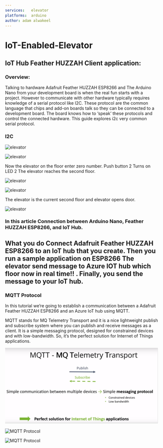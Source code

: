 ```yaml
---
services:	elevator
platforms:	arduino
author:	adam alwakeel
---
```



# IoT-Enabled-Elevator

## IoT Hub Feather HUZZAH Client application:

### Overview:
Talking to hardware Adafruit Feather HUZZAH ESP8266 and The Arduino Nano  from your development board is when the real fun starts with a project.
However to communicate with other hardware typically requires knowledge of a serial protocol like I2C. These protocol are the common language that chips and add-on boards talk so they can be connected to a development board. The board knows how to ‘speak’ these protocols and control the connected hardware. This guide explores i2c very common serial protocol.

### I2C

![elevator](https://github.com/adamalwakeel/IoT-Enabled-Elevator/blob/master/Ska%CC%88rmavbild%202018-07-03%20kl.%2013.16.28.png)



![elevator](https://github.com/adamalwakeel/IoT-Enabled-Elevator/blob/master/Ska%CC%88rmavbild%202018-07-03%20kl.%2010.13.39.png)

Now the elevator on the floor enter zero number.
Push button 2 Turns on LED 2 The elevator reaches the second floor.

![elevator](https://github.com/adamalwakeel/IoT-Enabled-Elevator/blob/master/Sk%C3%A4rmavbild%202018-07-03%20kl.%2010.15.13.png)

![elevator](https://github.com/adamalwakeel/IoT-Enabled-Elevator/blob/master/Ska%CC%88rmavbild%202018-07-03%20kl.%2010.15.29.png)

The elevator is the current second floor and elevator opens door.

![elevator](https://github.com/adamalwakeel/IoT-Enabled-Elevator/blob/master/Sk%C3%A4rmavbild%202018-07-03%20kl.%2010.16.07.png)


### In this article Connection between Arduino Nano, Feather HUZZAH ESP8266, and IoT Hub.

 ## What you do Connect Adafruit Feather HUZZAH ESP8266 to an IoT hub that you create. Then you run a sample application on ESP8266 The elevator send message to Azure IOT hub which floor now in real time!! . Finally, you send the message to your IoT hub. 


 ### MQTT Protocol

 In this tutorial we’re going to establish a communication between a Adafruit Feather HUZZAH ESP8266 and an Azure IoT hub  using MQTT.

 MQTT stands for MQ Telemetry Transport and it is a nice lightweight publish and subscribe system where you can publish and receive messages as a client. It is a simple messaging protocol, designed for constrained devices and with low-bandwidth. So, it’s the perfect solution for Internet of Things applications.

![MQTT Protocol](https://github.com/adamalwakeel/IoT-Enabled-Elevator/blob/master/Mqtt.png)


![MQTT Protocol](https://github.com/adamalwakeel/IoT-Enabled-Elevator/blob/master/Ska%CC%88rmavbild%202018-07-03%20kl.%2014.07.08.png)

![MQTT Protocol](https://github.com/adamalwakeel/IoT-Enabled-Elevator/blob/master/Ska%CC%88rmavbild%202018-07-03%20kl.%2014.31.29.png)








 